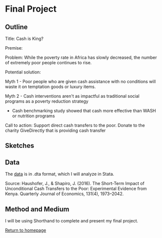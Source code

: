 # Final Project
## Outline

Title: Cash is King?

Premise:

Problem: While the poverty rate in Africa has slowly decreased, the number of extremely poor people continues to rise.

Potential solution: 

Myth 1 - Poor people who are given cash assistance with no conditions will waste it on temptation goods or luxury items.
   
Myth 2 - Cash interventions aren't as impactful as traditional social programs as a poverty reduction strategy
- Cash benchmarking study showed that cash more effective than WASH or nutrition programs
  

Call to action: Support direct cash transfers to the poor. Donate to the charity GiveDirectly that is providing cash transfer 

## Sketches

## Data

The [data](https://alycaito.github.io/portfolio/UCT_FINAL_CLEAN.dta) is in .dta format, which I will analyze in Stata. 

Source: Haushofer, J., & Shapiro, J. (2016). The Short-Term Impact of Unconditional Cash Transfers to the Poor: Experimental Evidence from Kenya. Quarterly Journal of Economics, 131(4), 1973–2042.

## Method and Medium
I will be using Shorthand to complete and present my final project. 

[Return to homepage](/portfolio)
